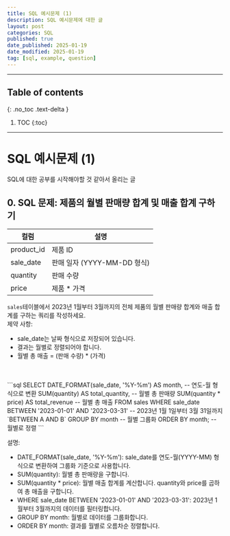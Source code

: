 ```yaml
---
title: SQL 예시문제 (1)
description: SQL 예시문제에 대한 글
layout: post
categories: SQL
published: true
date_published: 2025-01-19
date_modified: 2025-01-19
tag: [sql, example, question]
---
```

---
## Table of contents
{: .no_toc .text-delta }

1. TOC
{:toc}
---

<!-- 글의 제목은 #
    나머지 큰 제목은 ##
    이후 나머지는 3개이상 -->

# SQL 예시문제 (1)
SQL에 대한 공부를 시작해야할 것 같아서 올리는 글
<br>

## 0. SQL 문제: 제품의 월별 판매량 합계 및 매출 합계 구하기

| 컬럼 | 설명 |
| --- | --- |
| product_id | 제품 ID |
| sale_date | 판매 일자 (YYYY-MM-DD 형식) |
| quantity | 판매 수량 |
| price | 제품 * 가격 |

`sales`테이블에서 2023년 1월부터 3월까지의 전체 제품의 월별 판매량 합계와 매출 합계를 구하는 쿼리를 작성하세요.
<br>
제약 사항:<br>
- sale_date는 날짜 형식으로 저장되어 있습니다.
- 결과는 월별로 정렬되어야 합니다.
- 월별 총 매출 = (판매 수량) * (가격)
<br>
<br>
```sql
SELECT
    DATE_FORMAT(sale_date, '%Y-%m') AS month,  -- 연도-월 형식으로 변환
    SUM(quantity) AS total_quantity,          -- 월별 총 판매량
    SUM(quantity * price) AS total_revenue    -- 월별 총 매출
FROM
    sales
WHERE
    sale_date BETWEEN '2023-01-01' AND '2023-03-31'  -- 2023년 1월 1일부터 3월 31일까지 `BETWEEN A AND B`
GROUP BY
    month  -- 월별 그룹화
ORDER BY
    month;  -- 월별로 정렬
```

설명:
- DATE_FORMAT(sale_date, '%Y-%m'): sale_date를 연도-월(YYYY-MM) 형식으로 변환하여 그룹화 기준으로 사용합니다.
- SUM(quantity): 월별 총 판매량을 구합니다.
- SUM(quantity * price): 월별 매출 합계를 계산합니다. quantity와 price를 곱하여 총 매출을 구합니다.
- WHERE sale_date BETWEEN '2023-01-01' AND '2023-03-31': 2023년 1월부터 3월까지의 데이터를 필터링합니다.
- GROUP BY month: 월별로 데이터를 그룹화합니다.
- ORDER BY month: 결과를 월별로 오름차순 정렬합니다.